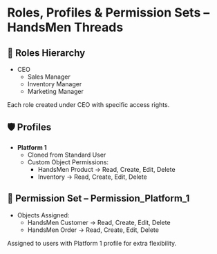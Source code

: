 # Roles, Profiles & Permission Sets – HandsMen Threads

## 👥 Roles Hierarchy

- CEO
  - Sales Manager
  - Inventory Manager
  - Marketing Manager

Each role created under CEO with specific access rights.

## 🛡️ Profiles

- **Platform 1**
  - Cloned from Standard User
  - Custom Object Permissions:
    - HandsMen Product → Read, Create, Edit, Delete
    - Inventory → Read, Create, Edit, Delete

## 🧾 Permission Set – Permission_Platform_1

- Objects Assigned:
  - HandsMen Customer → Read, Create, Edit, Delete
  - HandsMen Order → Read, Create, Edit, Delete

Assigned to users with Platform 1 profile for extra flexibility.
